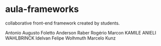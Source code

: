 aula-frameworks
===============


collaborative front-end framework created by students.

Antonio Augusto Foletto
Anderson Raber
Rogério Marcon
KAMILE ANIELI WAHLBRINCK
Idelvan Felipe Wolhmuth
Marcelo Kunz
